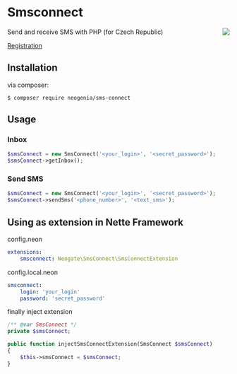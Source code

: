 # Smsconnect

<img align="right" src="http://www.smsbrana.cz/images/logo.png">

Send and receive SMS with PHP (for Czech Republic)

[Registration](http://www.smsbrana.cz/registrace.html)

## Installation

via composer:

    $ composer require neogenia/sms-connect

## Usage

### Inbox

```php
$smsConnect = new SmsConnect('<your_login>', '<secret_password>');
$smsConnect->getInbox();
```

### Send SMS

```php
$smsConnect = new SmsConnect('<your_login>', '<secret_password>');
$smsConnect->sendSms('<phone_number>', '<text_sms>');
```

## Using as extension in Nette Framework

config.neon
```yml
extensions:
	smsconnect: Neogate\SmsConnect\SmsConnectExtension
```

config.local.neon
```yml
smsconnect:
	login: 'your_login'
	password: 'secret_password'
```

finally inject extension
```php
/** @var SmsConnect */
private $smsConnect;

public function injectSmsConnectExtension(SmsConnect $smsConnect)
{
    $this->smsConnect = $smsConnect;
}
```
